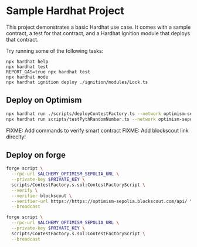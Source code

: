 # Sample Hardhat Project

This project demonstrates a basic Hardhat use case. It comes with a sample contract, a test for that contract, and a Hardhat Ignition module that deploys that contract.

Try running some of the following tasks:

```shell
npx hardhat help
npx hardhat test
REPORT_GAS=true npx hardhat test
npx hardhat node
npx hardhat ignition deploy ./ignition/modules/Lock.ts
```

## Deploy on Optimism 


```bash
npx hardhat run ./scripts/deployContestFactory.ts --network optimism-sepolia
npx hardhat run scripts/testPythRandomNumber.ts --network optimism-sepolia
```

FIXME: Add commands to verify smart contract
FIXME: Add blockscout link direclty!



## Deploy on forge

```bash
forge script \
  --rpc-url $ALCHEMY_OPTIMISM_SEPOLIA_URL \
  --private-key $PRIVATE_KEY \
  scripts/ContestFactory.s.sol:ContestFactoryScript \
  --verify \
  --verifier blockscout \
  --verifier-url https://https://optimism-sepolia.blockscout.com/api/ \
  --broadcast
```

```bash
forge script \
  --rpc-url $ALCHEMY_OPTIMISM_SEPOLIA_URL \
  --private-key $PRIVATE_KEY \
  scripts/ContestFactory.s.sol:ContestFactoryScript \
  --broadcast
```